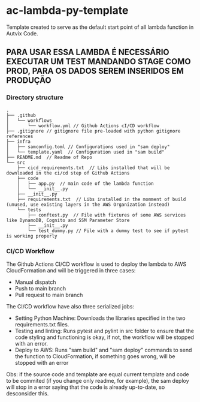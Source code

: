 # ac-lambda-py-template
Template created to serve as the default start point of all lambda function in Autvix Code.

## PARA USAR ESSA LAMBDA É NECESSÁRIO EXECUTAR UM TEST MANDANDO STAGE COMO PROD, PARA OS DADOS SEREM INSERIDOS EM PRODUÇÃO  

### Directory structure
```
.
├── .github
│   └── workflows
│       └── workflow.yml // Github Actions cI/CD workflow
├── .gitignore // gitignore file pre-loaded with python gitignore references
├── infra  
│   ├── samconfig.toml // Configurations used in "sam deploy"  
│   └── template.yaml  // Configuration used in "sam build"
├── README.md  // Readme of Repo
└── src  
    ├── cicd_requirements.txt  // Libs installed that will be downloaded in the ci/cd step of Github Actions
    ├── code  
    │   ├── app.py  // main code of the lambda function
    │   └── __init__.py  
    ├── __init__.py  
    ├── requirements.txt  // Libs installed in the momment of build (unused, use existing layers in the AWS Organization instead)
    └── tests  
        ├── conftest.py  // File with fixtures of some AWS services like DynamoDB, Cognito and SSM Parameter Store
        ├── __init__.py  
        └── test_dummy.py // File with a dummy test to see if pytest is working properly
```

### CI/CD Workflow
The Github Actions CI/CD workflow is used to deploy the lambda to AWS CloudFormation and will be triggered in three cases:
- Manual dispatch
- Push to main branch
- Pull request to main branch

The CI/CD workflow have also three serialized jobs:
- Setting Python Machine: Downloads the libraries specified in the two requirements.txt files.
- Testing and linting: Runs pytest and pylint in src folder to ensure that the code styling and
  functioning is okay, if not, the workflow will be stopped with an error.
- Deploy to AWS: Runs "sam build" and "sam deploy" commands to send the function to CloudFormation, if
  something goes wrong, will be stopped with an error

Obs: if the source code and template are equal current template and code to be commited (if you change only readme, for example), 
the sam deploy will stop in a error saying that the code is already up-to-date, so desconsider this. 
